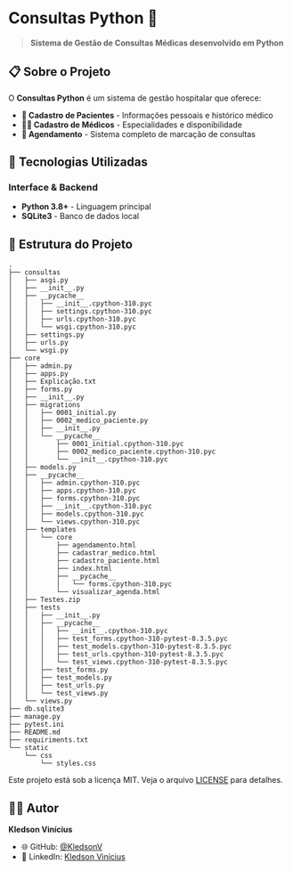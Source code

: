 # Consultas Python 🏥

> **Sistema de Gestão de Consultas Médicas desenvolvido em Python**

## 📋 Sobre o Projeto

O **Consultas Python** é um sistema de gestão hospitalar que oferece:
- **👥 Cadastro de Pacientes** - Informações pessoais e histórico médico
- **👨‍⚕️ Cadastro de Médicos** - Especialidades e disponibilidade
- **📅 Agendamento** - Sistema completo de marcação de consultas

## 🚀 Tecnologias Utilizadas

### Interface & Backend
- **Python 3.8+** - Linguagem principal
- **SQLite3** - Banco de dados local

## 📂 Estrutura do Projeto

```
.
├── consultas
│   ├── asgi.py
│   ├── __init__.py
│   ├── __pycache__
│   │   ├── __init__.cpython-310.pyc
│   │   ├── settings.cpython-310.pyc
│   │   ├── urls.cpython-310.pyc
│   │   └── wsgi.cpython-310.pyc
│   ├── settings.py
│   ├── urls.py
│   └── wsgi.py
├── core
│   ├── admin.py
│   ├── apps.py
│   ├── Explicação.txt
│   ├── forms.py
│   ├── __init__.py
│   ├── migrations
│   │   ├── 0001_initial.py
│   │   ├── 0002_medico_paciente.py
│   │   ├── __init__.py
│   │   └── __pycache__
│   │       ├── 0001_initial.cpython-310.pyc
│   │       ├── 0002_medico_paciente.cpython-310.pyc
│   │       └── __init__.cpython-310.pyc
│   ├── models.py
│   ├── __pycache__
│   │   ├── admin.cpython-310.pyc
│   │   ├── apps.cpython-310.pyc
│   │   ├── forms.cpython-310.pyc
│   │   ├── __init__.cpython-310.pyc
│   │   ├── models.cpython-310.pyc
│   │   └── views.cpython-310.pyc
│   ├── templates
│   │   └── core
│   │       ├── agendamento.html
│   │       ├── cadastrar_medico.html
│   │       ├── cadastro_paciente.html
│   │       ├── index.html
│   │       ├── __pycache__
│   │       │   └── forms.cpython-310.pyc
│   │       └── visualizar_agenda.html
│   ├── Testes.zip
│   ├── tests
│   │   ├── __init__.py
│   │   ├── __pycache__
│   │   │   ├── __init__.cpython-310.pyc
│   │   │   ├── test_forms.cpython-310-pytest-8.3.5.pyc
│   │   │   ├── test_models.cpython-310-pytest-8.3.5.pyc
│   │   │   ├── test_urls.cpython-310-pytest-8.3.5.pyc
│   │   │   └── test_views.cpython-310-pytest-8.3.5.pyc
│   │   ├── test_forms.py
│   │   ├── test_models.py
│   │   ├── test_urls.py
│   │   └── test_views.py
│   └── views.py
├── db.sqlite3
├── manage.py
├── pytest.ini
├── README.md
├── requiriments.txt
└── static
    └── css
        └── styles.css
```

Este projeto está sob a licença MIT. Veja o arquivo [LICENSE](LICENSE) para detalhes.

## 👨‍💻 Autor

**Kledson Vinícius**

- 🌐 GitHub: [@KledsonV](https://github.com/KledsonV)
- 💼 LinkedIn: [Kledson Vinícius](https://linkedin.com/in/kledsonv)
